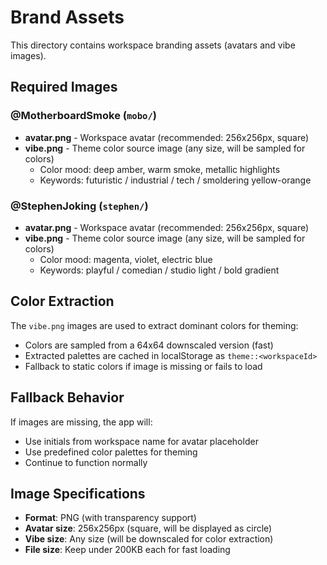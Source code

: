 # Brand Assets

This directory contains workspace branding assets (avatars and vibe images).

## Required Images

### @MotherboardSmoke (`mobo/`)
- **avatar.png** - Workspace avatar (recommended: 256x256px, square)
- **vibe.png** - Theme color source image (any size, will be sampled for colors)
  - Color mood: deep amber, warm smoke, metallic highlights
  - Keywords: futuristic / industrial / tech / smoldering yellow-orange

### @StephenJoking (`stephen/`)
- **avatar.png** - Workspace avatar (recommended: 256x256px, square)
- **vibe.png** - Theme color source image (any size, will be sampled for colors)
  - Color mood: magenta, violet, electric blue
  - Keywords: playful / comedian / studio light / bold gradient

## Color Extraction

The `vibe.png` images are used to extract dominant colors for theming:
- Colors are sampled from a 64x64 downscaled version (fast)
- Extracted palettes are cached in localStorage as `theme::<workspaceId>`
- Fallback to static colors if image is missing or fails to load

## Fallback Behavior

If images are missing, the app will:
- Use initials from workspace name for avatar placeholder
- Use predefined color palettes for theming
- Continue to function normally

## Image Specifications

- **Format**: PNG (with transparency support)
- **Avatar size**: 256x256px (square, will be displayed as circle)
- **Vibe size**: Any size (will be downscaled for color extraction)
- **File size**: Keep under 200KB each for fast loading





